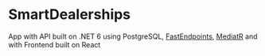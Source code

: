 # SmartDealerships
App with API built on .NET 6 using  PostgreSQL, [FastEndpoints](https://github.com/dj-nitehawk/FastEndpoints), [MediatR](https://github.com/jbogard/MediatR)
and with Frontend built on React
